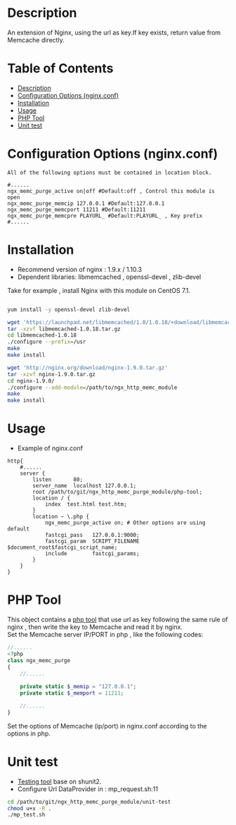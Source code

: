 Description
===========

An extension of Nginx, using the url as key.If key exists, return value from Memcache directly. 

Table of Contents
=================

* [Description](#description)
* [Configuration Options (nginx.conf)](#configuration-options-nginxconf)
* [Installation](#installation)
* [Usage](#usage)
* [PHP Tool](#php-tool)
* [Unit test](#unit-test)

Configuration Options (nginx.conf)
==================================

`All of the following options must be contained in location block.`
```nginx
#......
ngx_memc_purge_active on|off #Default:off , Control this module is open 
ngx_memc_purge_memcip 127.0.0.1 #Default:127.0.0.1
ngx_memc_purge_memcport 11211 #Default:11211
ngx_memc_purge_memcpre PLAYURL_ #Default:PLAYURL_ , Key prefix
#......
```

Installation
============

* Recommend version of nginx : 1.9.x / 1.10.3
* Dependent libraries: libmemcached , openssl-devel , zlib-devel

Take for example , install Nginx with this module on CentOS 7.1.

```bash

yum install -y openssl-devel zlib-devel

wget 'https://launchpad.net/libmemcached/1.0/1.0.18/+download/libmemcached-1.0.18.tar.gz'
tar -xzvf libmemcached-1.0.18.tar.gz
cd libmemcached-1.0.18
./configure --prefix=/usr
make
make install

wget 'http://nginx.org/download/nginx-1.9.0.tar.gz'
tar -xzvf nginx-1.9.0.tar.gz
cd nginx-1.9.0/
./configure --add-module=/path/to/ngx_http_memc_module
make
make install
```


Usage 
=====

* Example of nginx.conf
```nginx
http{
    #......
    server {
        listen       80;
        server_name  localhost 127.0.0.1;
        root /path/to/git/ngx_http_memc_purge_module/php-tool;
        location / {
            index  test.html test.htm;
        }
        location ~ \.php {
            ngx_memc_purge_active on; # Other options are using default
            fastcgi_pass   127.0.0.1:9000;
            fastcgi_param  SCRIPT_FILENAME  $document_root$fastcgi_script_name;
            include        fastcgi_params;
        }
    }
}
```

PHP Tool
========

This object contains a [php tool](https://github.com/johnsylm/ngx_http_memc_purge_module/tree/master/php-tool) that use url as key following the same rule of nginx , then write the key to Memcache and read it by nginx.<br />
Set the Memcache server IP/PORT in php , like the following codes:

```php
//......
<?php
class ngx_memc_purge
{
    //......
    
    private static $_memip = "127.0.0.1";
    private static $_memport = 11211;

    //......
}
```

Set the options of Memcache (ip/port) in nginx.conf according to the options in php.

Unit test
=========

* [Testing tool](https://github.com/johnsylm/ngx_http_memc_purge_module/tree/master/unit-test) base on shunit2.
* Configure Url DataProvider in : mp_request.sh:11

```bash
cd /path/to/git/ngx_http_memc_purge_module/unit-test
chmod u+x -R .
./mp_test.sh
```

